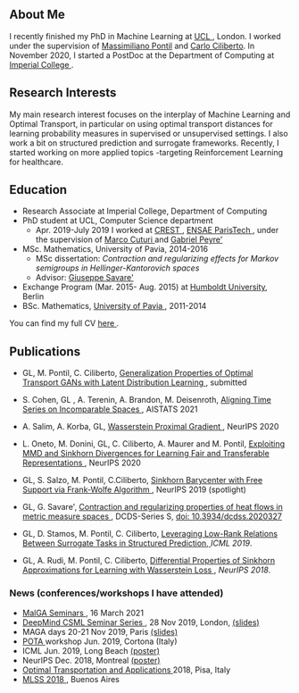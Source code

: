 ## About Me

I recently finished my PhD in Machine Learning at <a href="https://www.ucl.ac.uk/"> UCL </a>, London. I worked under the supervision of <a href="http://www0.cs.ucl.ac.uk/staff/M.Pontil/">Massimiliano Pontil</a>  and <a href="https://cciliber.github.io">Carlo Ciliberto</a>. In November 2020, I started a PostDoc at the Department of Computing at <a href="https://www.imperial.ac.uk/computing" > Imperial College <a/>.



## Research Interests

My main research interest focuses on the interplay of Machine Learning and Optimal Transport, in particular on using optimal transport distances for learning probability measures in supervised or unsupervised settings. I also work a bit on structured prediction and surrogate frameworks. Recently, I started working on more applied topics -targeting Reinforcement Learning for healthcare.

## Education
*   Research Associate at Imperial College, Department of Computing
*   PhD student at UCL, Computer Science department
     * Apr. 2019-July 2019 I worked at  <a href="http://crest.science/"> CREST </a>,  <a href="https://www.ensae.fr/en/"> ENSAE ParisTech </a>, under the supervision of <a href="http://marcocuturi.net/"> Marco Cuturi </a> and <a href="http://www.gpeyre.com/"> Gabriel Peyre' </a>
*   MSc. Mathematics, University of Pavia, 2014-2016
      * MSc dissertation: _Contraction and regularizing effects for Markov semigroups in Hellinger-Kantorovich spaces_
      * Advisor: <a href="https://www-dimat.unipv.it/savare/"> Giuseppe Savare' </a>
*   Exchange Program (Mar. 2015- Aug. 2015) at  <a href="https://www.hu-berlin.de/en/"> Humboldt University</a>, Berlin 
*   BSc. Mathematics, <a href="http://matematica.unipv.it/en/"> University of Pavia </a>, 2011-2014

You can find my full CV <a href="CV.pdf"> here </a>.

## Publications
    
    
* GL, M. Pontil, C. Ciliberto, <a href="arXiv:2007.14641"> Generalization Properties of Optimal Transport GANs with
    Latent Distribution Learning </a>, submitted
    
* S. Cohen, GL , A. Terenin, A. Brandon, M. Deisenroth, <a href="http://proceedings.mlr.press/v130/cohen21a.html"> Aligning Time Series on Incomparable Spaces </a>, AISTATS 2021
    
* A. Salim, A. Korba, GL, <a href="https://papers.nips.cc/paper/2020/file/91cff01af640a24e7f9f7a5ab407889f-Paper.pdf"> Wasserstein Proximal Gradient </a>, NeurIPS 2020
    
* L. Oneto, M. Donini, GL,  C. Ciliberto, A. Maurer and M. Pontil,   <a href= "https://proceedings.neurips.cc/paper/2020/file/af9c0e0c1dee63e5acad8b7ed1a5be96-Paper.pdf"> Exploiting MMD and Sinkhorn Divergences for Learning Fair and Transferable Representations </a>, NeurIPS 2020
    
* GL, S. Salzo, M. Pontil, C.Ciliberto,  <a href="https://arxiv.org/pdf/1905.13194.pdf"> Sinkhorn Barycenter with Free Support via Frank-Wolfe Algorithm  </a>, NeurIPS 2019 (spotlight)
    
* GL, G. Savare', <a href="https://arxiv.org/pdf/1904.09825.pdf"> Contraction and regularizing properties of heat flows in metric 
measure spaces </a>, DCDS-Series S, <a href ="https://www.aimsciences.org/article/doi/10.3934/dcdss.2020327"> doi: 10.3934/dcdss.2020327 </a>
    
*   GL, D. Stamos, M. Pontil, C. Ciliberto,  <a href="https://arxiv.org/abs/1903.00667"> Leveraging Low-Rank Relations Between Surrogate Tasks in Structured Prediction, </a> _ICML 2019_. 
    
*   GL, A. Rudi, M. Pontil, C. Ciliberto,  <a href="https://papers.nips.cc/paper/7827-differential-properties-of-sinkhorn-approximation-for-learning-with-wasserstein-distance.pdf"> Differential Properties of Sinkhorn Approximations for Learning with Wasserstein Loss </a>, _NeurIPS 2018_.


### News (conferences/workshops I have attended)
* <a href="https://ellisgenoa.eu/events"> MalGA Seminars </a>, 16 March 2021
* <a href="http://www.csml.ucl.ac.uk/events/399"> DeepMind CSML Seminar Series </a>, 28 Nov 2019,  London,  <a href="talk_ucl_imp_new.pdf"> (slides) </a>
* MAGA days 20-21 Nov 2019, Paris <a href="slides_talk_paris.pdf"> (slides) </a>
* <a href="http://web.math.unifi.it/users/depascal/Palazzone2019/young.html"> POTA </a>  workshop Jun. 2019, Cortona (Italy)  
* ICML Jun. 2019, Long Beach <a href="posterICML.pdf"> (poster) </a>
* NeurIPS Dec. 2018, Montreal <a href="posterNeurips.pdf"> (poster) </a>
* <a href="http://www.crm.sns.it/event/436/"> Optimal Transportation and Applications </a> 2018, Pisa, Italy
* <a href="http://mlss2018.net.ar/"> MLSS 2018 </a>, Buenos Aires
